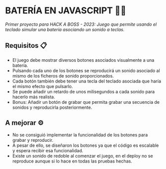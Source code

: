 # BATERÍA EN JAVASCRIPT 🥁✨
_Primer proyecto para HACK A BOSS - 2023: Juego que permite usando el teclado simular una batería asociando un sonido a teclas._
## Requisitos 📋
* El juego debe mostrar diversos botones asociados visualmente a una batería.
* Pulsando cada uno de los botones se reproducirá un sonido asociado al mismo de los ficheros de sonido proporcionados.
* Cada botón también debe tener una tecla del teclado asociada que haría el mismo efecto que pulsarlo.
* Se puede añadir un retardo de unos milisegundos a cada sonido para hacerlo más realista.
* Bonus: Añadir un botón de grabar que permita grabar una secuencia de sonidos y reproducirla posteriormente.
## A mejorar ⚙️
* No se consiguió implementar la funcionalidad de los botones para grabar y reproducir.
* A pesar de ello, se diseñaron los botones ya que el código es escalable y espera recibir esa funcionalidad.
* Existe un sonido de redoble al comenzar el juego, en el deploy no se reproduce aunque si lo hace en todas las pruebas hechas.
